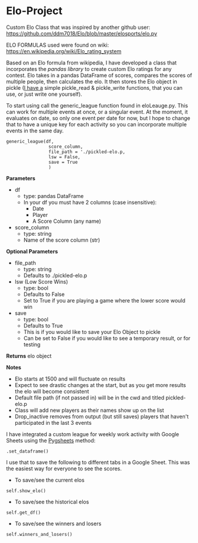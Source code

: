 # Elo-Project
Custom Elo Class that was inspired by another github user:<br>
    https://github.com/ddm7018/Elo/blob/master/elosports/elo.py
    
ELO FORMULAS used were found on wiki:<br>
    https://en.wikipedia.org/wiki/Elo_rating_system

Based on an Elo formula from wikipedia, I have developed a class that incorporates the *pandas library* to create custom Elo ratings for any contest. Elo takes in a pandas DataFrame of scores, compares the scores of multiple people, then calculates the elo. It then stores the Elo object in pickle (<a href=https://github.com/jaceiverson/custom-python/blob/master/general.py>I have a</a> simple pickle_read & pickle_write functions, that you can use, or just write one yourself). 

To start using call the generic_league function found in eloLeauge.py. This can work for multiple events at once, or a singular event. At the moment, it evaluates on date, so only one event per date for now, but I hope to change that to have a unique key for each activity so you can incorporate multiple events in the same day.

```
generic_league(df,
                score_column,
                file_path = './pickled-elo.p,
                lsw = False,
                save = True
                )
```
__Parameters__
 - df
     - type: pandas DataFrame
     - In your df you must have 2 columns (case insensitive):
        - Date
        - Player
        - A Score Column (any name)
- score_column
    - type: string
    - Name of the score column (str)

__Optional Parameters__
- file_path
    - type: string
    - Defaults to ./pickled-elo.p
- lsw (Low Score Wins)
    - type: bool
    - Defaults to False
    - Set to True if you are playing a game where the lower score would win
- save
    - type: bool
    - Defaults to True
    - This is if you would like to save your Elo Object to pickle
    - Can be set to False if you would like to see a temporary result, or for testing

__Returns__
elo object

__Notes__
- Elo starts at 1500 and will fluctuate on results
- Expect to see drastic changes at the start, but as you get more results the elo will become consistent
- Default file path (if not passed in) will be in the cwd and titled pickled-elo.p
- Class will add new players as their names show up on the list
- Drop_inactive removes from output (but still saves) players that haven't participated in the last 3 events

I have integrated a custom league for weekly work activity with Google Sheets using the <a href=https://pygsheets.readthedocs.io/en/stable/>Pygsheets</a> method: 
```
.set_dataframe()
```
I use that to save the following to different tabs in a Google Sheet. This was the easiest way for everyone to see the scores.

 - To save/see the current elos 
```
self.show_elo()
```
 - To save/see the historical elos
```
self.get_df()
```
 - To save/see the winners and losers
```
self.winners_and_losers()
```
